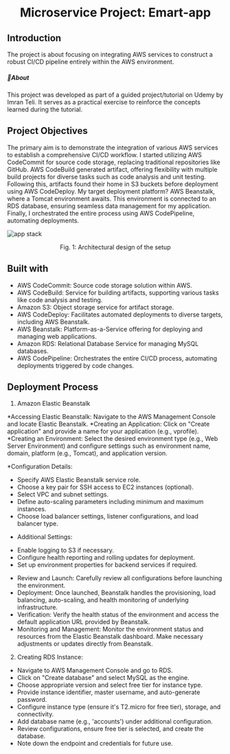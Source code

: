 <h1 align="center" id="title">Microservice Project: Emart-app</h1>

## Introduction
<p>The project is about focusing on integrating AWS services to construct a robust CI/CD pipeline entirely within the AWS environment.</p>

<h5>🌟About</h5>
This project was developed as part of a guided project/tutorial on Udemy by Imran Teli. It serves as a practical exercise to reinforce the concepts learned during the tutorial.

## Project Objectives
The primary aim is to demonstrate the integration of various AWS services to establish a comprehensive CI/CD workflow. I started utilizing AWS CodeCommit for source code storage, replacing traditional repositories like GitHub. AWS CodeBuild generated artifact, offering flexibility with multiple build projects for diverse tasks such as code analysis and unit testing. Following this, artifacts found their home in S3 buckets before deployment using AWS CodeDeploy. My target deployment platform? AWS Beanstalk, where a Tomcat environment awaits. This environment is connected to an RDS database, ensuring seamless data management for my application. Finally, I orchestrated the entire process using AWS CodePipeline, automating deployments.

![app stack](https://github.com/debasishdtt/aws_cicd_project/assets/81139107/6ac112f3-c101-4a89-b5cb-a7d8f7b30a8d)

<p align="center">Fig. 1: Architectural design of the setup</p>

## Built with
* AWS CodeCommit: Source code storage solution within AWS.
* AWS CodeBuild: Service for building artifacts, supporting various tasks like code analysis and testing.
* Amazon S3: Object storage service for artifact storage.
* AWS CodeDeploy: Facilitates automated deployments to diverse targets, including AWS Beanstalk.
* AWS Beanstalk: Platform-as-a-Service offering for deploying and managing web applications.
* Amazon RDS: Relational Database Service for managing MySQL databases.
* AWS CodePipeline: Orchestrates the entire CI/CD process, automating deployments triggered by code changes.

## Deployment Process

1. Amazon Elastic Beanstalk
   
*Accessing Elastic Beanstalk: Navigate to the AWS Management Console and locate Elastic Beanstalk.
*Creating an Application: Click on "Create application" and provide a name for your application (e.g., vprofile).
*Creating an Environment: Select the desired environment type (e.g., Web Server Environment) and configure settings such as environment name, domain, platform (e.g., Tomcat), and application version.

*Configuration Details:
- Specify AWS Elastic Beanstalk service role.
- Choose a key pair for SSH access to EC2 instances (optional).
- Select VPC and subnet settings.
- Define auto-scaling parameters including minimum and maximum instances.
- Choose load balancer settings, listener configurations, and load balancer type.
* Additional Settings:
- Enable logging to S3 if necessary.
- Configure health reporting and rolling updates for deployment.
- Set up environment properties for backend services if required.
* Review and Launch: Carefully review all configurations before launching the environment.
* Deployment: Once launched, Beanstalk handles the provisioning, load balancing, auto-scaling, and health monitoring of underlying infrastructure.
* Verification: Verify the health status of the environment and access the default application URL provided by Beanstalk.
* Monitoring and Management: Monitor the environment status and resources from the Elastic Beanstalk dashboard. Make necessary adjustments or updates directly from Beanstalk.

2. Creating RDS Instance:
* Navigate to AWS Management Console and go to RDS.
* Click on "Create database" and select MySQL as the engine.
* Choose appropriate version and select free tier for instance type.
* Provide instance identifier, master username, and auto-generate password.
* Configure instance type (ensure it's T2.micro for free tier), storage, and connectivity.
* Add database name (e.g., 'accounts') under additional configuration.
* Review configurations, ensure free tier is selected, and create the database.
* Note down the endpoint and credentials for future use. 


